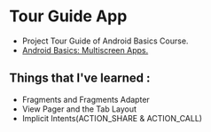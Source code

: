 # Tour Guide App

+ Project Tour Guide of Android Basics Course.
+ [Android Basics: Multiscreen Apps.](https://classroom.udacity.com/courses/ud839)

## Things that I've learned :
+ Fragments and Fragments Adapter
+ View Pager and the Tab Layout
+ Implicit Intents(ACTION_SHARE & ACTION_CALL)
